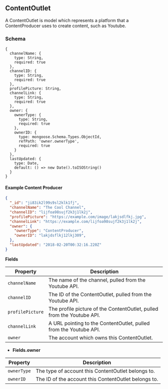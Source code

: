 ## ContentOutlet

A ContentOutlet is model which represents a platform that a ContentProducer uses to create content, such as Youtube.

### Schema

```javascript-left
{
  channelName: {
    type: String,
    required: true
  },
  channelID: {
    type: String,
    required: true
  },
  profilePicture: String,
  channelLink: {
    type: String,
    required: true
  },
  owner: {
    ownerType: {
      type: String,
      required: true
    },
    ownerID: {
      type: mongoose.Schema.Types.ObjectId,
      refPath: 'owner.ownerType',
      required: true
    }
  },
  lastUpdated: {
    type: Date,
    default: () => new Date().toISOString()
  }
}
```

#### Example Content Producer
```json
{
  "_id": "ji83ik2l99s9sl2klk1fj",
  "channelName": "The Cool Channel",
  "channelID": "lijfoa98sujf2k3j1lk2j",
  "profilePicture": "https://example.com/image/lakjsdlfkj.jpg",
  "channelLink": "https://example.com/lijfoa98sujf2k3j1lk2j",
  "owner": {
    "ownerType": "ContentProducer",
    "ownerID": "lakjdsflkj12lkj309",
  },
  "lastUpdated": "2018-02-20T00:32:16.220Z"
}
```

**Fields**

Property         | Description
-----------------|-----------------
`channelName`    | The name of the channel, pulled from the Youtube API.
`channelID`      | The ID of the ContentOutlet, pulled from the Youtube API.
`profilePicture` | The profile picture of the ContentOutlet, pulled from the Youtube API.
`channelLink`    | A URL pointing to the ContentOutlet, pulled from the Youtube API.
`owner`          | The account which owns this ContentOutlet.

  - **Fields.owner**

Property    | Description
------------|------------
`ownerType` | The type of account this ContentOutlet belongs to.
`ownerID`   | The ID of the account this ContentOutlet belongs to.


